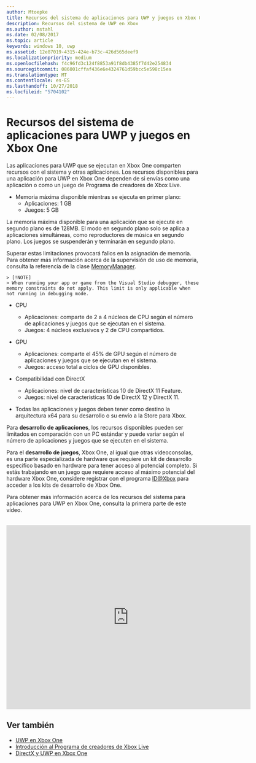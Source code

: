 ```yaml
---
author: Mtoepke
title: Recursos del sistema de aplicaciones para UWP y juegos en Xbox One
description: Recursos del sistema de UWP en Xbox
ms.author: mstahl
ms.date: 02/08/2017
ms.topic: article
keywords: windows 10, uwp
ms.assetid: 12e87019-4315-424e-b73c-426d565deef9
ms.localizationpriority: medium
ms.openlocfilehash: f4c96fd3c124f8853a91f8db4385f7d42e254834
ms.sourcegitcommit: 086001cffaf436e6e4324761d59bcc5e598c15ea
ms.translationtype: MT
ms.contentlocale: es-ES
ms.lasthandoff: 10/27/2018
ms.locfileid: "5704102"
---
```

# <a name="system-resources-for-uwp-apps-and-games-on-xbox-one"></a>Recursos del sistema de aplicaciones para UWP y juegos en Xbox One

Las aplicaciones para UWP que se ejecutan en Xbox One comparten recursos con el sistema y otras aplicaciones. Los recursos disponibles para una aplicación para UWP en Xbox One dependen de si envías como una aplicación o como un juego de Programa de creadores de Xbox Live.

* Memoria máxima disponible mientras se ejecuta en primer plano:
    * Aplicaciones: 1 GB
    * Juegos: 5 GB

La memoria máxima disponible para una aplicación que se ejecute en segundo plano es de 128MB. El modo en segundo plano solo se aplica a aplicaciones simultáneas, como reproductores de música en segundo plano.  Los juegos se suspenderán y terminarán en segundo plano.

Superar estas limitaciones provocará fallos en la asignación de memoria. Para obtener más información acerca de la supervisión de uso de memoria, consulta la referencia de la clase [MemoryManager](https://msdn.microsoft.com/library/windows/apps/windows.system.memorymanager.aspx).
    
    > [!NOTE]
    > When running your app or game from the Visual Studio debugger, these memory constraints do not apply. This limit is only applicable when not running in debugging mode.

* CPU
    * Aplicaciones: comparte de 2 a 4 núcleos de CPU según el número de aplicaciones y juegos que se ejecutan en el sistema.
    * Juegos: 4 núcleos exclusivos y 2 de CPU compartidos.

* GPU
    * Aplicaciones: comparte el 45% de GPU según el número de aplicaciones y juegos que se ejecutan en el sistema.
    * Juegos: acceso total a ciclos de GPU disponibles.

* Compatibilidad con DirectX
    * Aplicaciones: nivel de características 10 de DirectX 11 Feature.
    * Juegos: nivel de características 10 de DirectX 12 y DirectX 11.

* Todas las aplicaciones y juegos deben tener como destino la arquitectura x64 para su desarrollo o su envío a la Store para Xbox.  

Para **desarrollo de aplicaciones**, los recursos disponibles pueden ser limitados en comparación con un PC estándar y puede variar según el número de aplicaciones y juegos que se ejecuten en el sistema.

Para el **desarrollo de juegos**, Xbox One, al igual que otras videoconsolas, es una parte especializada de hardware que requiere un kit de desarrollo específico basado en hardware para tener acceso al potencial completo. Si estás trabajando en un juego que requiere acceso al máximo potencial del hardware Xbox One, considere registrar con el programa [ID@Xbox](http://www.xbox.com/Developers/id) para acceder a los kits de desarrollo de Xbox One.


Para obtener más información acerca de los recursos del sistema para aplicaciones para UWP en Xbox One, consulta la primera parte de este vídeo.
</br>
</br>
<iframe src="https://mva.microsoft.com/en-US/training-courses-embed/developing-xbox-one-applications-16860/Video-What-s-Unique--vk0fOPf9C_2006218965" width="636" height="480" allowFullScreen frameBorder="0"></iframe>

## <a name="see-also"></a>Ver también
- [UWP en Xbox One](index.md)
- [Introducción al Programa de creadores de Xbox Live](../xbox-live/get-started-with-creators/get-started-with-xbox-live-creators.md)
- [DirectX y UWP en Xbox One](https://blogs.msdn.microsoft.com/chuckw/2017/12/15/directx-and-uwp-on-xbox-one/)

